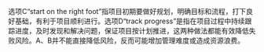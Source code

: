 选项C“start on the right foot”指项目初期要做好规划，明确目标和流程，打下良好基础，有利于项目顺利进行。选项D“track progress”是指在项目过程中持续跟踪进度，及时发现和解决问题，保证项目按计划推进，这两种做法都能有效降低失败风险。A、B并不能直接降低风险，反而可能增加管理难度或造成资源浪费。